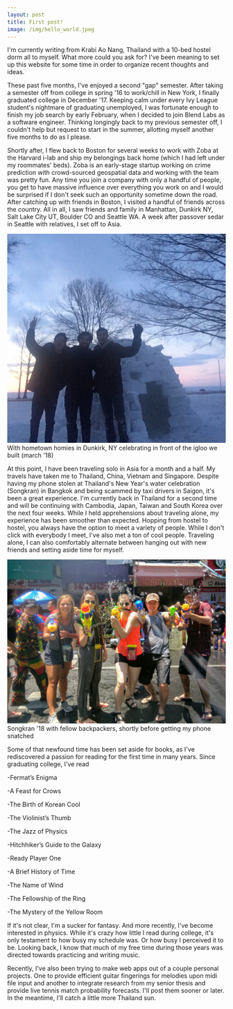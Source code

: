 ```yaml
---
layout: post
title: First post!
image: /img/hello_world.jpeg
---
```


I'm currently writing from Krabi Ao Nang, Thailand with a 10-bed hostel dorm all to myself. What more could you ask for? I've been meaning to set up this website for some time in order to organize recent thoughts and ideas. 

These past five months, I've enjoyed a second "gap" semester. After taking a semester off from college in spring '16 to work/chill in New York, I finally graduated college in December '17. Keeping calm under every Ivy League student's nightmare of graduating unemployed, I was fortunate enough to finish my job search by early February, when I decided to join Blend Labs as a software engineer. Thinking longingly back to my previous semester off, I couldn't help but request to start in the summer, allotting myself another five months to do as I please.

Shortly after, I flew back to Boston for several weeks to work with Zoba at the Harvard i-lab and ship my belongings back home (which I had left under my roommates' beds). Zoba is an early-stage startup working on crime prediction with crowd-sourced geospatial data and working with the team was pretty fun. Any time you join a company with only a handful of people, you get to have massive influence over everything you work on and I would be surprised if I don't seek such an opportunity sometime down the road. After catching up with friends in Boston, I visited a handful of friends across the country. All in all, I saw friends and family in Manhattan, Dunkirk NY, Salt Lake City UT, Boulder CO and Seattle WA. A week after passover sedar in Seattle with relatives, I set off to Asia.


![igloo](/img/igloo.jpg)
With hometown homies in Dunkirk, NY celebrating in front of the igloo we built (march '18)

At this point, I have been traveling solo in Asia for a month and a half. My travels have taken me to Thailand, China, Vietnam and Singapore. Despite having my phone stolen at Thailand's New Year's water celebration (Songkran) in Bangkok and being scammed by taxi drivers in Saigon, it's been a great experience. I'm currently back in Thailand for a second time and will be continuing with Cambodia, Japan, Taiwan and South Korea over the next four weeks. While I held apprehensions about traveling alone, my experience has been smoother than expected. Hopping from hostel to hostel, you always have the option to meet a variety of people. While I don't click with everybody I meet, I've also met a ton of cool people. Traveling alone, I can also comfortably alternate between hanging out with new friends and setting aside time for myself.


![songkran](/img/songkran.jpg)
Songkran '18 with fellow backpackers, shortly before getting my phone snatched

Some of that newfound time has been set aside for books, as I've rediscovered a passion for reading for the first time in many years. Since graduating college, I've read

-Fermat’s Enigma

-A Feast for Crows

-The Birth of Korean Cool

-The Violinist’s Thumb

-The Jazz of Physics

-Hitchhiker’s Guide to the Galaxy

-Ready Player One

-A Brief History of Time

-The Name of Wind

-The Fellowship of the Ring

-The Mystery of the Yellow Room

If it's not clear, I'm a sucker for fantasy. And more recently, I've become interested in physics. While it's crazy how little I read during college, it's only testament to how busy my schedule was. Or how busy I perceived it to be. Looking back, I know that much of my free time during those years was directed towards practicing and writing music.

Recently, I've also been trying to make web apps out of a couple personal projects. One to provide efficient guitar fingerings for melodies upon midi file input and another to integrate research from my senior thesis and provide live tennis match probability forecasts. I'll post them sooner or later. In the meantime, I'll catch a little more Thailand sun.






<!-- I mean, hey, I just completed a degree in computer science four years after receiving an atrocious grade in "intro to computer science." Anyway, I know these two projects must sound really exciting to most people and you'll be able to check them out on this site once they're ready. -->

<!-- A lot of people I know may have had apprehensions about taking a long break before work. Many peopl     don't know how to not work hard -->